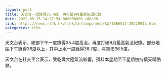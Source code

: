 ```yaml
---
layout: post
title: 天文台一度錄得35.4度　再打破9月最高氣溫紀錄
date: 2022-09-13 14:17:54.000000000 +08:00
link: https://news.rthk.hk/rthk/ch/component/k2/1666613-20220913.htm
categories: rthk
---
```


天文台表示，總部下午一度錄得35.4度高溫，再度打破9月最高氣溫紀錄。部分地區下午錄得36度以上，其中上水一度錄得36.7度、將軍澳36.5度。

天文台在社交平台表示，受乾燥大陸氣流影響，預料本星期至下星期初持續天晴酷熱。
